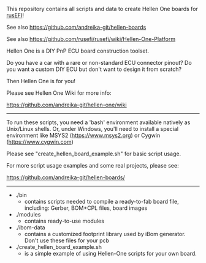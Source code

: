 This repository contains all scripts and data to create Hellen One boards for [rusEFI](https://github.com/rusefi/rusefi)!

See also https://github.com/andreika-git/hellen-boards

See also https://github.com/rusefi/rusefi/wiki/Hellen-One-Platform

Hellen One is a DIY PnP ECU board construction toolset.

Do you have a car with a rare or non-standard ECU connector pinout?
Do you want a custom DIY ECU but don't want to design it from scratch?

Then Hellen One is for you!

Please see Hellen One Wiki for more info:

https://github.com/andreika-git/hellen-one/wiki

* * *

To run these scripts, you need a 'bash' environment available natively as Unix/Linux shells.
Or, under Windows, you'll need to install a special environment like MSYS2 (https://www.msys2.org) or Cygwin (https://www.cygwin.com)

Please see "create_hellen_board_example.sh" for basic script usage.

For more script usage examples and some real projects, please see:

https://github.com/andreika-git/hellen-boards/


* * *

- ./bin 
	* contains scripts needed to compile a ready-to-fab board file, including: Gerber, BOM+CPL files, board images
- ./modules 
	* contains ready-to-use modules
- ./ibom-data
	* contains a customized footprint library used by iBom generator. Don't use these files for your pcb
- ./create_hellen_board_example.sh
	* is a simple example of using Hellen-One scripts for your own board.

